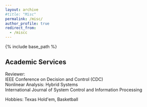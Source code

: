 ```yaml
---
layout: archive
#title: "Misc"
permalink: /misc/
author_profile: true
redirect_from:
  - /miscc
---
```


{% include base_path %}

Academic Services
------
Reviewer:   
IEEE Conference on Decision and Control (CDC)  
Nonlinear Analysis: Hybrid Systems  
International Journal of System Control and Information Processing

Hobbies: Texas Hold'em, Basketball